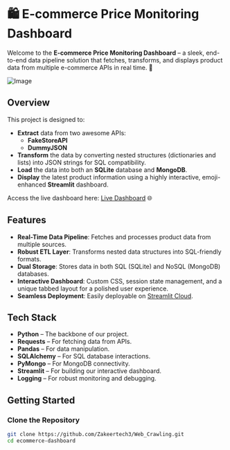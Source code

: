 # 🛍️ E-commerce Price Monitoring Dashboard

Welcome to the **E-commerce Price Monitoring Dashboard** – a sleek, end-to-end data pipeline solution that fetches, transforms, and displays product data from multiple e-commerce APIs in real time. 🚀

![Image](https://github.com/user-attachments/assets/eb6765c8-cac5-44e4-866a-e4416366b499)

## Overview

This project is designed to:
- **Extract** data from two awesome APIs:  
  - **FakeStoreAPI**  
  - **DummyJSON**
- **Transform** the data by converting nested structures (dictionaries and lists) into JSON strings for SQL compatibility.
- **Load** the data into both an **SQLite** database and **MongoDB**.
- **Display** the latest product information using a highly interactive, emoji-enhanced **Streamlit** dashboard.

Access the live dashboard here: [Live Dashboard](https://webcrawling-84mcpsiwjnpdxe8iijpth8.streamlit.app/) 🌐

## Features

- **Real-Time Data Pipeline**: Fetches and processes product data from multiple sources.
- **Robust ETL Layer**: Transforms nested data structures into SQL-friendly formats.
- **Dual Storage**: Stores data in both SQL (SQLite) and NoSQL (MongoDB) databases.
- **Interactive Dashboard**: Custom CSS, session state management, and a unique tabbed layout for a polished user experience.
- **Seamless Deployment**: Easily deployable on [Streamlit Cloud](https://streamlit.io/cloud).

## Tech Stack

- **Python** – The backbone of our project.
- **Requests** – For fetching data from APIs.
- **Pandas** – For data manipulation.
- **SQLAlchemy** – For SQL database interactions.
- **PyMongo** – For MongoDB connectivity.
- **Streamlit** – For building our interactive dashboard.
- **Logging** – For robust monitoring and debugging.

## Getting Started

### Clone the Repository

```bash
git clone https://github.com/Zakeertech3/Web_Crawling.git
cd ecommerce-dashboard
